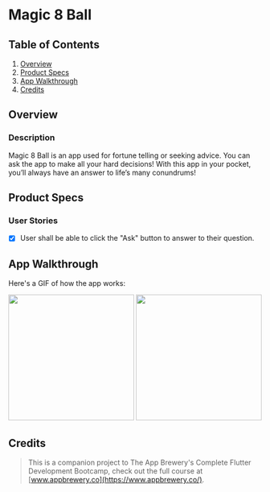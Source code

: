 # Magic 8 Ball

## Table of Contents
1. [Overview](#Overview)
2. [Product Specs](#Product-Specs)
3. [App Walkthrough](#App-Walkthrough)
4. [Credits](#Credits)

## Overview
### Description

Magic 8 Ball is an app used for fortune telling or seeking advice. You can ask the app to make all your hard decisions! With this app in your pocket, you’ll always have an answer to life’s many conundrums!

## Product Specs
### User Stories

- [x] User shall be able to click the "Ask" button to answer to their question.

## App Walkthrough

Here's a GIF of how the app works:

<img src="https://user-images.githubusercontent.com/35745973/83959245-6898e000-a82f-11ea-9660-61232ac9fce1.gif" width=250>

<img src="https://user-images.githubusercontent.com/35745973/83959244-62a2ff00-a82f-11ea-9598-81094eb11eb6.gif" width=250>

## Credits

>This is a companion project to The App Brewery's Complete Flutter Development Bootcamp, check out the full course at [www.appbrewery.co](https://www.appbrewery.co/).
